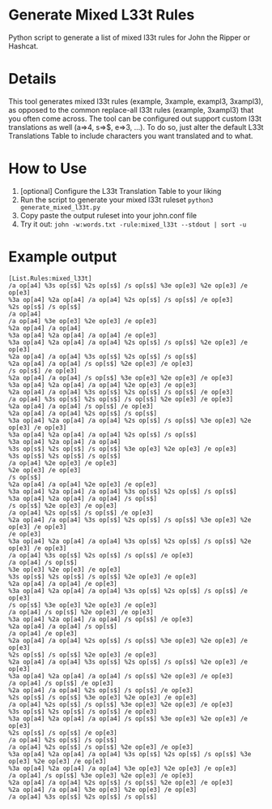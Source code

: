 # Generate Mixed L33t Rules
Python script to generate a list of mixed l33t rules for John the Ripper or Hashcat.

# Details
This tool generates mixed l33t rules (example, 3xample, exampl3, 3xampl3), as opposed to the common replace-all l33t rules (example, 3xampl3) that you often come across. The tool can be configured out support custom l33t translations as well (a=>4, s=>$, e=>3, ...). To do so, just alter the default L33t Translations Table to include characters you want translated and to what.

# How to Use
1. [optional] Configure the L33t Translation Table to your liking
2. Run the script to generate your mixed l33t ruleset `python3 generate_mixed_l33t.py`
3. Copy paste the output ruleset into your john.conf file
4. Try it out: `john -w:words.txt -rule:mixed_l33t --stdout | sort -u`

# Example output
```
[List.Rules:mixed_l33t]
/a op[a4] %3s op[s$] %2s op[s$] /s op[s$] %3e op[e3] %2e op[e3] /e op[e3]
%3a op[a4] %2a op[a4] /a op[a4] %2s op[s$] /s op[s$] /e op[e3]
%2s op[s$] /s op[s$]
/a op[a4]
/a op[a4] %3e op[e3] %2e op[e3] /e op[e3]
%2a op[a4] /a op[a4]
%3a op[a4] %2a op[a4] /a op[a4] /e op[e3]
%3a op[a4] %2a op[a4] /a op[a4] %2s op[s$] /s op[s$] %2e op[e3] /e op[e3]
%2a op[a4] /a op[a4] %3s op[s$] %2s op[s$] /s op[s$]
%2a op[a4] /a op[a4] /s op[s$] %2e op[e3] /e op[e3]
/s op[s$] /e op[e3]
%2a op[a4] /a op[a4] /s op[s$] %3e op[e3] %2e op[e3] /e op[e3]
%3a op[a4] %2a op[a4] /a op[a4] %2e op[e3] /e op[e3]
%2a op[a4] /a op[a4] %3s op[s$] %2s op[s$] /s op[s$] /e op[e3]
/a op[a4] %3s op[s$] %2s op[s$] /s op[s$] %2e op[e3] /e op[e3]
%2a op[a4] /a op[a4] /s op[s$] /e op[e3]
%2a op[a4] /a op[a4] %2s op[s$] /s op[s$]
%3a op[a4] %2a op[a4] /a op[a4] %2s op[s$] /s op[s$] %3e op[e3] %2e op[e3] /e op[e3]
%3a op[a4] %2a op[a4] /a op[a4] %2s op[s$] /s op[s$]
%3a op[a4] %2a op[a4] /a op[a4]
%3s op[s$] %2s op[s$] /s op[s$] %3e op[e3] %2e op[e3] /e op[e3]
%3s op[s$] %2s op[s$] /s op[s$]
/a op[a4] %2e op[e3] /e op[e3]
%2e op[e3] /e op[e3]
/s op[s$]
%2a op[a4] /a op[a4] %2e op[e3] /e op[e3]
%3a op[a4] %2a op[a4] /a op[a4] %3s op[s$] %2s op[s$] /s op[s$]
%3a op[a4] %2a op[a4] /a op[a4] /s op[s$]
/s op[s$] %2e op[e3] /e op[e3]
/a op[a4] %2s op[s$] /s op[s$] /e op[e3]
%2a op[a4] /a op[a4] %3s op[s$] %2s op[s$] /s op[s$] %3e op[e3] %2e op[e3] /e op[e3]
/e op[e3]
%3a op[a4] %2a op[a4] /a op[a4] %3s op[s$] %2s op[s$] /s op[s$] %2e op[e3] /e op[e3]
/a op[a4] %3s op[s$] %2s op[s$] /s op[s$] /e op[e3]
/a op[a4] /s op[s$]
%3e op[e3] %2e op[e3] /e op[e3]
%3s op[s$] %2s op[s$] /s op[s$] %2e op[e3] /e op[e3]
%2a op[a4] /a op[a4] /e op[e3]
%3a op[a4] %2a op[a4] /a op[a4] %3s op[s$] %2s op[s$] /s op[s$] /e op[e3]
/s op[s$] %3e op[e3] %2e op[e3] /e op[e3]
/a op[a4] /s op[s$] %2e op[e3] /e op[e3]
%3a op[a4] %2a op[a4] /a op[a4] /s op[s$] /e op[e3]
%2a op[a4] /a op[a4] /s op[s$]
/a op[a4] /e op[e3]
%2a op[a4] /a op[a4] %2s op[s$] /s op[s$] %3e op[e3] %2e op[e3] /e op[e3]
%2s op[s$] /s op[s$] %2e op[e3] /e op[e3]
%2a op[a4] /a op[a4] %3s op[s$] %2s op[s$] /s op[s$] %2e op[e3] /e op[e3]
%3a op[a4] %2a op[a4] /a op[a4] /s op[s$] %2e op[e3] /e op[e3]
/a op[a4] /s op[s$] /e op[e3]
%2a op[a4] /a op[a4] %2s op[s$] /s op[s$] /e op[e3]
%2s op[s$] /s op[s$] %3e op[e3] %2e op[e3] /e op[e3]
/a op[a4] %2s op[s$] /s op[s$] %3e op[e3] %2e op[e3] /e op[e3]
%3s op[s$] %2s op[s$] /s op[s$] /e op[e3]
%3a op[a4] %2a op[a4] /a op[a4] /s op[s$] %3e op[e3] %2e op[e3] /e op[e3]
%2s op[s$] /s op[s$] /e op[e3]
/a op[a4] %2s op[s$] /s op[s$]
/a op[a4] %2s op[s$] /s op[s$] %2e op[e3] /e op[e3]
%3a op[a4] %2a op[a4] /a op[a4] %3s op[s$] %2s op[s$] /s op[s$] %3e op[e3] %2e op[e3] /e op[e3]
%3a op[a4] %2a op[a4] /a op[a4] %3e op[e3] %2e op[e3] /e op[e3]
/a op[a4] /s op[s$] %3e op[e3] %2e op[e3] /e op[e3]
%2a op[a4] /a op[a4] %2s op[s$] /s op[s$] %2e op[e3] /e op[e3]
%2a op[a4] /a op[a4] %3e op[e3] %2e op[e3] /e op[e3]
/a op[a4] %3s op[s$] %2s op[s$] /s op[s$]
```

